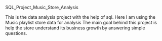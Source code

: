 SQL_Project_Music_Store_Analysis

This is the data analysis project with the help of sql.
Here I am using the Music playlist store data for analysis
The main goal behind this project is help the store understand its business growth by answering simple questions.
